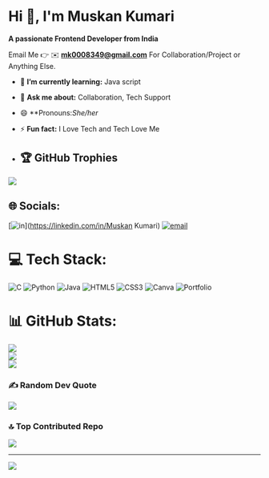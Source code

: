 #  Hi 👋, I'm Muskan Kumari
**A passionate  Frontend Developer from India**

Email Me 👉 ✉️ **mk0008349@gmail.com** For Collaboration/Project or Anything Else. 
- 🌱 **I’m currently learning:** Java script
- 💬 **Ask me about:** Collaboration, Tech Support
- 😄 **Pronouns:*She/her* 
- ⚡ **Fun fact:** I Love Tech and Tech Love Me

- ## 🏆 GitHub Trophies
![](https://github-profile-trophy.vercel.app/?username=MUSKANKUMARI1318&theme=radical&no-frame=false&no-bg=true&margin-w=4)
## 🌐 Socials:
[![in](https://img.shields.io/badge/LinkedIn-%230077B5.svg?logo=linkedin&logoColor=white)](https://linkedin.com/in/Muskan Kumari) 
[![email](https://img.shields.io/badge/Email-D14836?logo=gmail&logoColor=white)](mailto:mk0008349@gmail.com) 

<!-- Snake Game Repo View -->



# 💻 Tech Stack:
![C](https://img.shields.io/badge/c-%2300599C.svg?style=for-the-badge&logo=c&logoColor=white) ![Python](https://img.shields.io/badge/python-3670A0?style=for-the-badge&logo=python&logoColor=ffdd54) ![Java](https://img.shields.io/badge/java-%23ED8B00.svg?style=for-the-badge&logo=openjdk&logoColor=white) ![HTML5](https://img.shields.io/badge/html5-%23E34F26.svg?style=for-the-badge&logo=html5&logoColor=white) ![CSS3](https://img.shields.io/badge/css3-%231572B6.svg?style=for-the-badge&logo=css3&logoColor=white) ![Canva](https://img.shields.io/badge/Canva-%2300C4CC.svg?style=for-the-badge&logo=Canva&logoColor=white) ![Portfolio](https://img.shields.io/badge/Portfolio-%23000000.svg?style=for-the-badge&logo=firefox&logoColor=#FF7139)
# 📊 GitHub Stats:
![](https://github-readme-stats.vercel.app/api?username=MUSKANKUMARI1318&theme=dark&hide_border=false&include_all_commits=true&count_private=false)<br/>
![](https://nirzak-streak-stats.vercel.app/?user=MUSKANKUMARI1318&theme=dark&hide_border=false)<br/>
![](https://github-readme-stats.vercel.app/api/top-langs/?username=MUSKANKUMARI1318&theme=dark&hide_border=false&include_all_commits=true&count_private=false&layout=compact)



### ✍️ Random Dev Quote
![](https://quotes-github-readme.vercel.app/api?type=horizontal&theme=dark)

### 🔝 Top Contributed Repo
![](https://github-contributor-stats.vercel.app/api?username=MUSKANKUMARI1318&limit=5&theme=onedark&combine_all_yearly_contributions=true)

---
[![](https://visitcount.itsvg.in/api?id=MUSKANKUMARI1318&icon=0&color=0)](https://visitcount.itsvg.in)

<!-- Proudly created with GPRM ( https://gprm.itsvg.in ) -->
